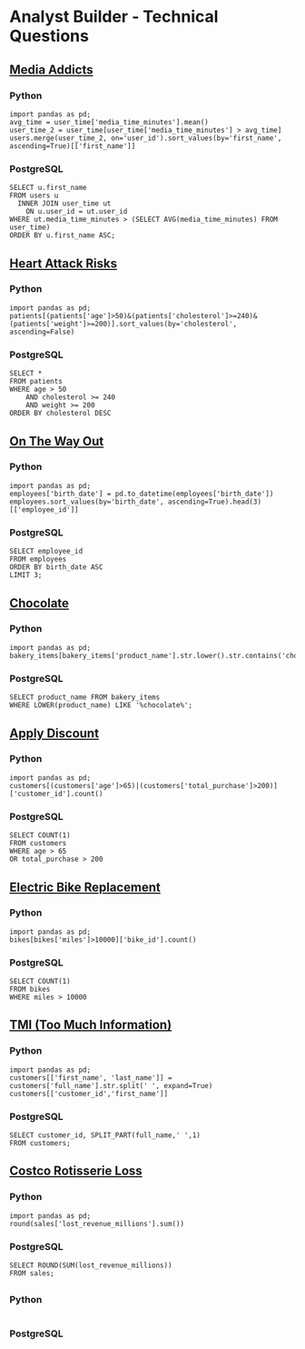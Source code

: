 # Analyst Builder - Technical Questions

## [Media Addicts](https://www.analystbuilder.com/questions/media-addicts-deISZ)
### Python
```
import pandas as pd;
avg_time = user_time['media_time_minutes'].mean()
user_time_2 = user_time[user_time['media_time_minutes'] > avg_time]
users.merge(user_time_2, on='user_id').sort_values(by='first_name', ascending=True)[['first_name']]
```
### PostgreSQL
```
SELECT u.first_name
FROM users u
  INNER JOIN user_time ut
    ON u.user_id = ut.user_id
WHERE ut.media_time_minutes > (SELECT AVG(media_time_minutes) FROM user_time)
ORDER BY u.first_name ASC;
```

## [Heart Attack Risks](https://www.analystbuilder.com/questions/heart-attack-risk-FKfdn)
### Python
```
import pandas as pd;
patients[(patients['age']>50)&(patients['cholesterol']>=240)&(patients['weight']>=200)].sort_values(by='cholesterol', ascending=False)
```
### PostgreSQL
```
SELECT *
FROM patients
WHERE age > 50
	AND cholesterol >= 240
	AND weight >= 200
ORDER BY cholesterol DESC
```

## [On The Way Out](https://www.analystbuilder.com/questions/on-the-way-out-LGNoQ)
### Python
```
import pandas as pd;
employees['birth_date'] = pd.to_datetime(employees['birth_date'])
employees.sort_values(by='birth_date', ascending=True).head(3)[['employee_id']]
```
### PostgreSQL
```
SELECT employee_id
FROM employees 
ORDER BY birth_date ASC
LIMIT 3;
```

## [Chocolate](https://www.analystbuilder.com/questions/chocolate-vPiUY)
### Python
```
import pandas as pd;
bakery_items[bakery_items['product_name'].str.lower().str.contains('chocolate')]
```
### PostgreSQL
```
SELECT product_name FROM bakery_items
WHERE LOWER(product_name) LIKE '%chocolate%';
```

## [Apply Discount](https://www.analystbuilder.com/questions/apply-discount-RdWhb)
### Python
```
import pandas as pd;
customers[(customers['age']>65)|(customers['total_purchase']>200)]['customer_id'].count()
```
### PostgreSQL
```
SELECT COUNT(1)
FROM customers
WHERE age > 65
OR total_purchase > 200
```

## [Electric Bike Replacement](https://www.analystbuilder.com/questions/electric-bike-replacement-ZaFie)
### Python
```
import pandas as pd;
bikes[bikes['miles']>10000]['bike_id'].count()
```
### PostgreSQL
```
SELECT COUNT(1)
FROM bikes 
WHERE miles > 10000
```

## [TMI (Too Much Information)](https://www.analystbuilder.com/questions/tmi-too-much-information-VyNhZ)
### Python
```
import pandas as pd;
customers[['first_name', 'last_name']] = customers['full_name'].str.split(' ', expand=True)
customers[['customer_id','first_name']]
```
### PostgreSQL
```
SELECT customer_id, SPLIT_PART(full_name,' ',1)
FROM customers;
```

## [Costco Rotisserie Loss](https://www.analystbuilder.com/questions/costco-rotisserie-loss-kkCDh)
### Python
```
import pandas as pd;
round(sales['lost_revenue_millions'].sum())
```
### PostgreSQL
```
SELECT ROUND(SUM(lost_revenue_millions))
FROM sales;
```

## []()
### Python
```

```
### PostgreSQL
```

```

